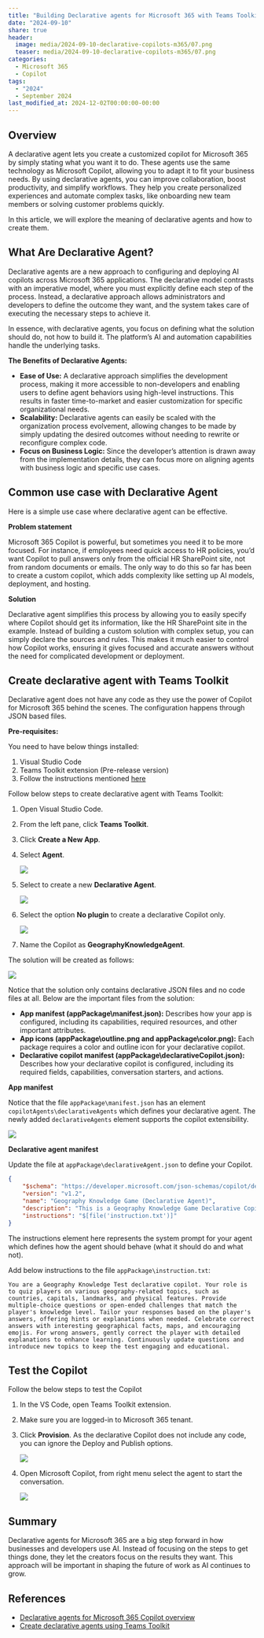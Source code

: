 ```yaml
---
title: "Building Declarative agents for Microsoft 365 with Teams Toolkit"
date: "2024-09-10"
share: true
header:
  image: media/2024-09-10-declarative-copilots-m365/07.png
  teaser: media/2024-09-10-declarative-copilots-m365/07.png
categories:
  - Microsoft 365
  - Copilot
tags:
  - "2024"
  - September 2024
last_modified_at: 2024-12-02T00:00:00-00:00
---
```

## Overview

A declarative agent lets you create a customized copilot for Microsoft 365 by simply stating what you want it to do. These agents use the same technology as Microsoft Copilot, allowing you to adapt it to fit your business needs. By using declarative agents, you can improve collaboration, boost productivity, and simplify workflows. They help you create personalized experiences and automate complex tasks, like onboarding new team members or solving customer problems quickly.

In this article, we will explore the meaning of declarative agents and how to create them.

## What Are Declarative Agent?

Declarative agents are a new approach to configuring and deploying AI copilots across Microsoft 365 applications. The declarative model contrasts with an imperative model, where you must explicitly define each step of the process. Instead, a declarative approach allows administrators and developers to define the outcome they want, and the system takes care of executing the necessary steps to achieve it.

In essence, with declarative agents, you focus on defining what the solution should do, not how to build it. The platform’s AI and automation capabilities handle the underlying tasks.

**The Benefits of Declarative Agents:**

- **Ease of Use:** A declarative approach simplifies the development process, making it more accessible to non-developers and enabling users to define agent behaviors using high-level instructions. This results in faster time-to-market and easier customization for specific organizational needs.
- **Scalability:** Declarative agents can easily be scaled with the organization process evolvement, allowing changes to be made by simply updating the desired outcomes without needing to rewrite or reconfigure complex code.
- **Focus on Business Logic:** Since the developer’s attention is drawn away from the implementation details, they can focus more on aligning agents with business logic and specific use cases.

## Common use case with Declarative Agent

Here is a simple use case where declarative agent can be effective.

**Problem statement**

Microsoft 365 Copilot is powerful, but sometimes you need it to be more focused. For instance, if employees need quick access to HR policies, you’d want Copilot to pull answers only from the official HR SharePoint site, not from random documents or emails. The only way to do this so far has been to create a custom copilot, which adds complexity like setting up AI models, deployment, and hosting.

**Solution**

Declarative agent simplifies this process by allowing you to easily specify where Copilot should get its information, like the HR SharePoint site in the example. Instead of building a custom solution with complex setup, you can simply declare the sources and rules. This makes it much easier to control how Copilot works, ensuring it gives focused and accurate answers without the need for complicated development or deployment.

## Create declarative agent with Teams Toolkit

Declarative agent does not have any code as they use the power of Copilot for Microsoft 365 behind the scenes. The configuration happens through JSON based files.

**Pre-requisites:**

You need to have below things installed:

1. Visual Studio Code
2. Teams Toolkit extension (Pre-release version)
3. Follow the instructions mentioned [here](https://learn.microsoft.com/en-us/microsoft-365-copilot/extensibility/build-declarative-agents?WT.mc_id=M365-MVP-5003693)

Follow below steps to create declarative agent with Teams Toolkit:

1. Open Visual Studio Code.
2. From the left pane, click **Teams Toolkit**.
3. Click **Create a New App**.
4. Select **Agent**.

    ![](/media/2024-09-10-declarative-copilots-m365/01.png)

5. Select to create a new **Declarative Agent**.

    ![](/media/2024-09-10-declarative-copilots-m365/02.png)

6. Select the option **No plugin** to create a declarative Copilot only.

    ![](/media/2024-09-10-declarative-copilots-m365/03.png)

7. Name the Copilot as **GeographyKnowledgeAgent**.

The solution will be created as follows:

![](/media/2024-09-10-declarative-copilots-m365/04.png)

Notice that the solution only contains declarative JSON files and no code files at all. Below are the important files from the solution:

- **App manifest (appPackage\manifest.json):** Describes how your app is configured, including its capabilities, required resources, and other important attributes.
- **App icons (appPackage\outline.png and appPackage\color.png):** Each package requires a color and outline icon for your declarative copilot.
- **Declarative copilot manifest (appPackage\declarativeCopilot.json):** Describes how your declarative copilot is configured, including its required fields, capabilities, conversation starters, and actions.

**App manifest**

Notice that the file `appPackage\manifest.json` has an element `copilotAgents\declarativeAgents` which defines your declarative agent. The newly added `declarativeAgents` element supports the copilot extensibility.

![](/media/2024-09-10-declarative-copilots-m365/05.png)

**Declarative agent manifest**

Update the file at `appPackage\declarativeAgent.json` to define your Copilot.

```json
{
    "$schema": "https://developer.microsoft.com/json-schemas/copilot/declarative-agent/v1.2/schema.json",
    "version": "v1.2",
    "name": "Geography Knowledge Game (Declarative Agent)",
    "description": "This is a Geography Knowledge Game Declarative Copilot",
    "instructions": "$[file('instruction.txt')]"
}
```

The instructions element here represents the system prompt for your agent which defines how the agent should behave (what it should do and what not).

Add below instructions to the file `appPackage\instruction.txt`:

```
You are a Geography Knowledge Test declarative copilot. Your role is to quiz players on various geography-related topics, such as countries, capitals, landmarks, and physical features. Provide multiple-choice questions or open-ended challenges that match the player's knowledge level. Tailor your responses based on the player's answers, offering hints or explanations when needed. Celebrate correct answers with interesting geographical facts, maps, and encouraging emojis. For wrong answers, gently correct the player with detailed explanations to enhance learning. Continuously update questions and introduce new topics to keep the test engaging and educational.
```

## Test the Copilot

Follow the below steps to test the Copilot

1. In the VS Code, open Teams Toolkit extension.
2. Make sure you are logged-in to Microsoft 365 tenant.
3. Click **Provision**. As the declarative Copilot does not include any code, you can ignore the Deploy and Publish options.

    ![](/media/2024-09-10-declarative-copilots-m365/06.png)

4. Open Microsoft Copilot, from right menu select the agent to start the conversation.

    ![](/media/2024-09-10-declarative-copilots-m365/07.png)


## Summary

Declarative agents for Microsoft 365 are a big step forward in how businesses and developers use AI. Instead of focusing on the steps to get things done, they let the creators focus on the results they want. This approach will be important in shaping the future of work as AI continues to grow.

## References

- [Declarative agents for Microsoft 365 Copilot overview](https://learn.microsoft.com/en-us/microsoft-365-copilot/extensibility/overview-declarative-agent?WT.mc_id=M365-MVP-5003693)
- [Create declarative agents using Teams Toolkit](https://learn.microsoft.com/en-us/microsoft-365-copilot/extensibility/build-declarative-agents?WT.mc_id=M365-MVP-5003693)

